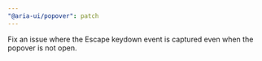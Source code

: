 ```yaml
---
"@aria-ui/popover": patch
---
```


Fix an issue where the Escape keydown event is captured even when the popover is not open.
